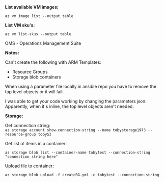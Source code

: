 **List available VM images:**

```
az vm image list --output table
```

**List VM sku's:**

```
az vm list-skus --output table
```

OMS - Operations Management Suite

**Notes:**

Can't create the following with ARM Templates:

* Resource Groups
* Storage blob containers

When using a parameter file locally in ansible repo you have to remove the top level objects or it will fail.

I was able to get your code working by changing the parameters json. Apparently, when it's inline, the top level objects aren't needed.



**Storage:**

Get connection string:  
`az storage account show-connection-string --name tobystorage1973 --resource-group tobyS3`

Get list of items in a container:

`az storage blob list --container-name tobytest --connection-string "connection string here"`

Upload file to container:

`az storage blob upload -f createRG.yml -c tobytest --connection-string `


